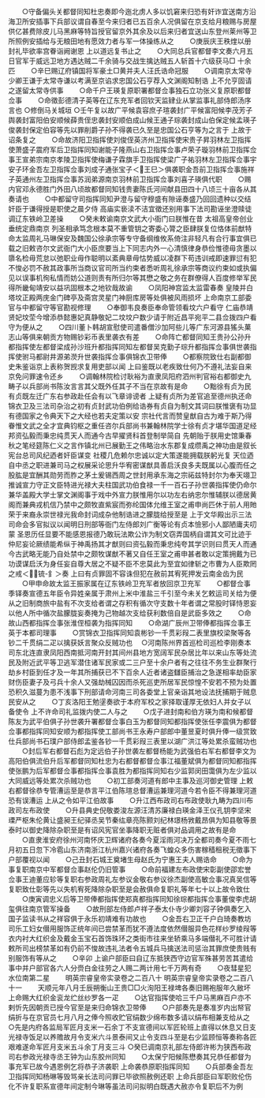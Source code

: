 <!-- { "loadSidebar": true } -->
　　○守备偏头关都督同知杜忠奏即今迤北虏人多以饥窘来归恐有奸诈宜送南方沿海卫所安插事下兵部议谓自春至今来归者已五百余人况俱留在京支给月粮赐与房屋供亿甚费除皮儿马黑麻等特旨授官留京外其余及以后来归者宜送山东登州莱州等卫所照例安插给与无粮田地有愿效力者与军一体操练从之
　　○庚辰庆王秩煃以册封礼毕欲率宫眷诣阙谢恩  上以道远复书止之
　　○大同总兵官都督李文奏六月五日官军于威远卫地方遇达贼二千余骑与交战生擒达贼五人斩首十六级获马□  十余匹
　　○辛巳赐辽府镇国将军豪土□黄并夫人汪氏诰命冠服
　　○调南京太常寺少卿王谦于太常寺谦以考满至京谄求忠国公石亨荐入文渊阁知制诰  上不允亨固请之遂留太常寺供事
　　○命千户王瑛复原职署都督佥事独石立功张义复原职都督佥事
　　○命徵彭德清子英等在辽东充军者回钦天监肄业从掌监事礼部侍郎汤序言也
○修倒马关城垣
○壬午复以故广平候袁容庶子瑄袭封广平候富阳候李茂芳子舆袭封富阳伯安顺候薛贵侄忠袭封安顺伯成山候王通子琮袭封成山伯保定候孟瑛子俊袭封保定伯容等先以罪削爵子孙不得袭已久至是忠国公石亨等为之言于  上故于诏条复之
　　○命故济阳卫指挥使刘俊侄英济州卫指挥使宋贵子昇羽林左卫指挥使萧盛子震府军后卫指挥同知谢能子隆燕山右卫指挥佥事卢荣子璇羽林前卫指挥佥事王宣弟宗南京孝陵卫指挥使梅谦子霖旗手卫指挥使梁广子祐羽林左卫指挥佥事宇安子环金吾左卫指挥佥事刘成子通张宝子＜王巳＞俱袭职金吾前卫指挥佥事施祥子英通州左卫指挥佥事苏润弟源南京羽林前卫指挥佥事刘喜子瑛俱代职
　　○赐内官邓永德胜门外田八顷故都督同知钱贵妻陈氏河间献县田四十八顷三十亩各从其奏请也
　　○中都留守司指挥同知尹澄与留守穆盛有隙诬奏盛乃回回遗种以交结奸臣于谦得授是职使之晨夕侍  高庙实亵渎不洁宜徵还别用事下法司勘诬坐澄赎徒调辽东铁岭卫差操
　　○癸未敕谕南京文武大小衙门曰朕惟在昔  太祖高皇帝创业垂统定鼎南京  列圣相承笃念根本莫不重管钥之寄委心膂之臣肆朕复位恪体前猷特命太监周礼马琳保安及魏国公徐承宗等专守备纲维攸系倚注非轻凡有合行事宜俱已载之旧敕咨尔文武衙门大小臣庶要当上下同志内外一心清慎律身恭俭惟德毋贪墨以隳名检毋荒怠以弛职业毋作聪明以紊典章毋怙势威以凌群下苟违训戒即速罪愆有犯不悛必罚不赦其政事所当商议官司所当约束者悉听周礼徐承宗等商议约束如或执偏见以误事机徇私情而妨公道则责有所归尔等其懋之敬之务在群僚得人百度修举军民得所畿甸靖安以益巩固根本之地钦哉故谕
　　○凤阳神宫监太监雷春奏  皇陵并白塔坟正殿两庑金门碑亭及斋宫灵星门神厨库房等处俱被风雨损坏  上命南京工部委官与中都留守等官勘视修理
　　○奉御韦良奏臣奉命管领看坟六户看守  仁庙恭靖贤妃坟茔今增添恭懿惠妃真静敬妃二坟坟户数少请于附近昌平宛平二县佥拨四户看守为便从之
　　○四川董卜韩胡宣慰使司遣番僧沙加阿些儿等广东河源县猺头菓志山等俱来朝贡方物赐钞彩币表里袭衣有差
　　○命阵亡都督同知王贵孙公孙升都指挥使左都督梁成孙沙班升都指挥同知左都督吴克勤子琮升都指挥佥事俱世袭指挥使驸马都尉井源弟濙升世袭指挥佥事俱锦衣卫带俸
　　○都察院致仕右副都御史朱鉴诣京上表称贺觊求复用吏部以闻  上曰鉴既以老疾致仕何乃不遵礼法妄自来京免问罪速令还乡
　　○调翰林院检讨耿裕为直隶凤阳府泗州判官裕右都御史九畴子以兵部尚书陈汝言言其父既外任其子不当在京故有是命
　　○黜徐有贞为民有贞既左迁广东右参政赴任会有以飞章诽谤者  上疑有贞所为差官追至德州执还命锦衣卫及三法司杂治之初有贞封武功伯例给诰券有贞自为制文其词曰朕惟褒有功显有德国家之令典天下之大经也若夫定策以安  宗社代言而赞皇猷自古为难于斯乃得眷惟文武之全才宜典钧枢之重任咨尔兵部尚书兼翰林院学士徐有贞才堪华国道足经邦资弘毅而秉忠纯贯天人而通今古早擢贤科首登制举简自  先朝贻于朕用史馆秉春秋之笔经筵陈仁义之言作镇北州已展勤王之伟略治水东郡复成缵禹之神功由是叙长宪台总司风纪迺者奸臣谋变  社稷几危赖尔忠诚以定大策遂能拥载朕躬光复  天位迺自中丞之职进兼司马之权展采论思升华宥密谋猷具善启沃良多夫既属以心腹而任之股肱是宜酬其勋劳而胙之茅土爰锡西周之世封用承东海之宗祏兹特封尔为奉天翊卫推诚宣力守正文臣特进光禄大夫柱国武功伯食禄一千一百石子孙世袭指挥使仍命尔兼华盖殿大学士掌文渊阁事于戏中外宣力朕惟用尔以功左右纳忠尔惟辅朕以德居黄阁而兼典戎机信乃禁中之颇牧直紫宸而弥纶国体允维王室之甫申尚匹休于前人用貤荣于来裔永崇世禄光我命封词成杂他制诰进之朦胧给授至是  上于文华殿出示三法司命会多官拟议以闻明日刑部等衙门左侍郎刘广衡等论有贞本憸邪小人鄙陋庸夫叨蒙  圣恩历任显要不能感恩报德乃敢玩法欺公诈为制文窃弄国柄自谓其文可比迹于仲尼妄论厥绩能希纵于神禹扬其才猷则曰资弘毅而秉忠纯夸其学识则曰贯天人而通今古武略无能乃自处禁中之颇牧谋猷不著又自任王室之甫申甚者敢以定策拥戴为已功谟谋启沃为身任妄自尊大居之不疑不臣不忠莫此为至宜如律斩之市曹为人臣欺罔之戒＜锍-釒＞奏  上曰有贞罪固不容诛但犯在赦前其宥死押发云南金齿为民
　　○甲申命故太监王振家属在辽东铁岭卫充军者放回京卫充军
　　○都督佥事季铎奏宣德五年臣令异姓亲属于肃州上米中淮盐三千引至今未关乞敕运司关给为便从之旧制商旅中盐有不次支给者谓之存积有循次守支数十年者谓之常股时铎恃恩妄以他人所中循次盐朦胧妄奏掩为己物越次支给获利数倍自是武臣多效之
　　○命故山西都指挥佥事张淮侄桓袭为指挥同知
　　○命湖广辰州卫带俸都指挥佥事王英于本都司理事
　　○赏锦衣卫指挥同知袁彬钞一千贯彩叚二表里旗校梁聚等各钞二千贯绢二疋以擒获妖言聚众反贼功也
　○河南陈州界首巡检司巡检李刚奏本司东北连直隶凤阳西南抵河南开封其间州县地方宽阔军民杂居比年以来山东等处流民及附近武平等卫逃军潜住诸军民家或二三户至十余户者有之往往不务生业群聚行劫乡村臣到任才及一年其所捕获已不下百余人近者诸盗讎臣捕治之急遂相率劫臣家财伤臣妻子及弓兵十余人又强劫械囚因而杀死巡吏所居军民惊惶不安若不预为处置恐积久滋蔓为患不浅事下刑部请命河南三司各委堂上官亲诣其地设法抚捕期于贼息民安从之
　　○丁亥洛阳王勉塣奏欲于本府军校之家择取谨厚无依妇人并女子以备使令  上不许命司礼监拨内使二人与之
　　○戊子进封南和伯方瑛为南和候都督陈友为武平伯俱子孙世袭升署都督佥事白玉为都督同知都指挥使张任李震俱为都督佥事都指挥同知安顺为都指挥使工部尚书王永寿户部郎中董昱夏时俱升俸一级赏致仕兵部尚书石璞户部侍郎孟鉴各钞一千贯彩叚三表里以湖广洪江等处累杀蛮贼功也
　　○封后军右都督石彪为定远伯子孙世袭左都督杨能为武强伯右军右都督李文为高阳伯俱流伯升后军都督同知杜忠为右都督都督佥事江福董斌俱为都督同知都指挥使张鹏为后军都督佥事都指挥佥事袁胜为都指挥同知右少监郭闵田霭俱为左少监以大同威远等处累次杀贼功也
　　○初工部奏河道有郎中主事及巡河御史管理  上敕右都督徐恭专管漕运至是恭言平江伯陈瑄总督漕运兼理河道今若令臣不得兼理河道恐有误漕运  上从之令如平江伯故事
　　○升江西布政司右布政使耿九畴为四川布政司左布政使
　　○升县典史倪敬娄浚左源汪清苏廉禄白瑛金泽王仪孔钥李坚宋瑮严枢朱伦黄让盛昶王纪驿丞吴节秦纮章亮陈颢刘纪林璟杨敩戴昂俱为知县敬等景泰时以御史降除杂职至是有诏风宪官坐事降职无赃者俱对品调用之故有是命
　　○直隶淮安府徐州河南怀庆卫辉诸府各奏今夏淫雨河决万全都司奏今夏不雨七月初五日忽下冷雹山东济南浙江杭州嘉兴诸府各奏飞蝗众多伤害稼穑租税无徵事下户部覆视以闻
　　○己丑封石城王奠堵生母赵氏为宁惠王夫人赐诰命
　　○命为事复职南京中军都督佥事赵伦仍旧管事
　　○命前福建左布政使宋彰副使邵宏誉佥事王迪董应轸等复职右参政周礼左参议金敬右参议徐杰副使高敏佥事况真吴信等复职致仕彰等先以失机宥死降除杂职至是会赦俱命复职礼等年七十以上故令致仕
　　○庚寅调忠义后等卫带俸都指挥使郑真都指挥同知徐琮都指挥佥事董俊李虎胡玺俱往南京管军操备
　　○故刑部左侍郎卢祥子泰太仆寺少卿刘容子钟俱奏乞入国子监读书从之祥容俱于永乐初靖难有功故也
　　○金吾右卫正千户白琦奏教坊司乐工妇女僣用服饰正统年间已尝禁革而犹不遵法度依然僣服异色花样纱罗绫叚等衣内衬大红织金及戴金玉宝石首饰珠环之类街市往来坐轿乘马多端僣礼不可胜计请敕所司出榜禁革如有仍前不悛故违礼法者令五城兵马擒送法司惩治其罪庶使贵贱有别服饰有等从之
　　○辛卯  上谕户部臣曰自辽东抵狭西守边官军殊甚劳苦其遣给事中并户部官各六人分赍白金往劳之人赐二两计用七千万两有奇
　　○夜彗星犯水位南第二星
　　明英宗睿皇帝实录卷之二百八十
明英宗睿皇帝实录卷之二百八十一
　　天顺元年八月壬辰朔衡山王贵□□火洵阳王禄埤各奏旧赐袍服年久敝坏  上命赐大红织金衮龙纻丝纱罗各一疋
　　○达官指挥使哈三千户马黑麻百户亦不剌忻先因朝贡已授今官至是来归命锦衣卫带俸
　　○户部奏先是奏准岁内出帑官绢折与在京官员七月八月之俸今照收贮官绢数少绵布数多请以绢布相兼支给从之
○先是内府各监局军匠月支米一石余丁不支宣德间以军匠轮班上直得以休息又日支光禄寺饭足以养赡故月令支米六斗景泰间又止令支四斗至是右少监顾恒等奏称各匠艰难遂命军匠月支米五斗余丁月支三斗
○癸巳调南京礼部左侍郎许彬为狭西布政司右参政光禄寺丞王钟为山东胶州同知
　　○太保宁阳候陈懋奏其兄恭任都督为事充军已故今遇恩例乞将恭子济袭职  上命袭恭原职指挥同知
　　○兵部奏金吾左卫指挥同知杨琳等毁骂亲长法司问罪已毕欲照赦例还职  上命兵部臣曰军职败伦伤化不许复职系宣德年间定制今琳等虽法司问拟明白既遇大赦亦令复职后不为例
